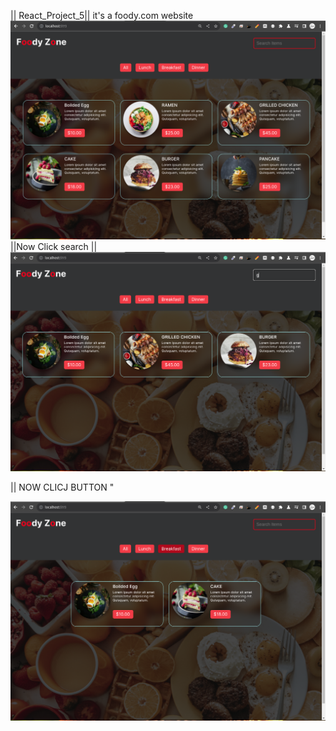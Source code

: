 || React_Project_5||
it's a foody.com website
<img src="https://github.com/md-jaman-web-developer/-React_Project_5-/blob/main/%7C%7CReact_Project_6_Example_Photos%7C%7C/Screenshot%20from%202023-12-07%2013-40-51.png" />
||Now Click search ||
<IMG SRC="https://github.com/md-jaman-web-developer/-React_Project_5-/blob/main/%7C%7CReact_Project_6_Example_Photos%7C%7C/Screenshot%20from%202023-12-07%2013-41-18.png"/>

|| NOW CLICJ BUTTON "

<IMG SRC="https://github.com/md-jaman-web-developer/-React_Project_5-/blob/main/%7C%7CReact_Project_6_Example_Photos%7C%7C/Screenshot%20from%202023-12-07%2013-41-37.png"/>
